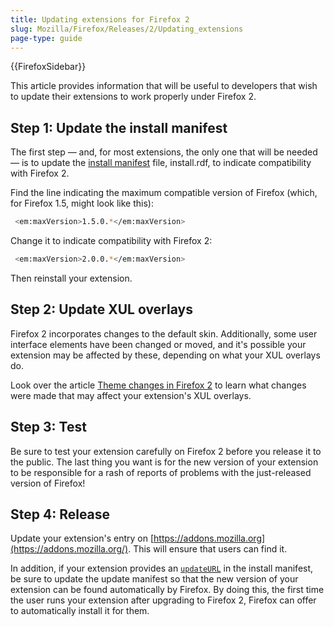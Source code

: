 ```yaml
---
title: Updating extensions for Firefox 2
slug: Mozilla/Firefox/Releases/2/Updating_extensions
page-type: guide
---
```


{{FirefoxSidebar}}

This article provides information that will be useful to developers that wish to update their extensions to work properly under Firefox 2.

## Step 1: Update the install manifest

The first step — and, for most extensions, the only one that will be needed — is to update the [install manifest](/en-US/Install_Manifests) file, install.rdf, to indicate compatibility with Firefox 2.

Find the line indicating the maximum compatible version of Firefox (which, for Firefox 1.5, might look like this):

```bash
 <em:maxVersion>1.5.0.*</em:maxVersion>
```

Change it to indicate compatibility with Firefox 2:

```bash
 <em:maxVersion>2.0.0.*</em:maxVersion>
```

Then reinstall your extension.

## Step 2: Update XUL overlays

Firefox 2 incorporates changes to the default skin. Additionally, some user interface elements have been changed or moved, and it's possible your extension may be affected by these, depending on what your XUL overlays do.

Look over the article [Theme changes in Firefox 2](/en-US/Theme_changes_in_Firefox_2) to learn what changes were made that may affect your extension's XUL overlays.

## Step 3: Test

Be sure to test your extension carefully on Firefox 2 before you release it to the public. The last thing you want is for the new version of your extension to be responsible for a rash of reports of problems with the just-released version of Firefox!

## Step 4: Release

Update your extension's entry on [https://addons.mozilla.org](https://addons.mozilla.org/). This will ensure that users can find it.

In addition, if your extension provides an [`updateURL`](/en-US/Install_Manifests#updateurl) in the install manifest, be sure to update the update manifest so that the new version of your extension can be found automatically by Firefox. By doing this, the first time the user runs your extension after upgrading to Firefox 2, Firefox can offer to automatically install it for them.
